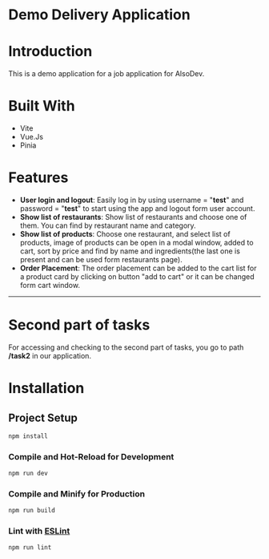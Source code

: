 # Demo Delivery Application

# Introduction

This is a demo application for a job application for AlsoDev.

# Built With

* Vite
* Vue.Js
* Pinia

# Features

- **User login and logout**: Easily log in by using username = "**test**" and password = "**test**" to start using the app and logout form user account.
- **Show list of restaurants**: Show list of restaurants and choose one of them. You can find by restaurant name and category.
- **Show list of products**: Choose one restaurant, and select list of products, image of products can be open in a modal window, added to cart, sort by price and find by name and ingredients(the last one is present and can be used form restaurants page).
- **Order Placement**: The order placement can be added to the cart list for a product card by clicking on button "add to cart" or it can be changed form cart window.
****

# Second part of tasks

 For accessing and checking to the second part of tasks, you go to path **/task2** in our application.


# Installation

## Project Setup

```sh
npm install
```

### Compile and Hot-Reload for Development

```sh
npm run dev
```

### Compile and Minify for Production

```sh
npm run build
```

### Lint with [ESLint](https://eslint.org/)

```sh
npm run lint
```
